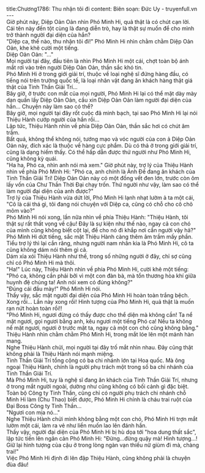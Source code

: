 title:Chương1786: Thu nhận tôi đi
content:
Biên soạn: Đức Uy - truyenfull.vn<br>---<br>Giờ phút này, Diệp Oản Oản nhìn Phó Minh Hi, quả thật là có chút cạn lời. Cái tên này đến tột cùng là đang diễn trò, hay là thật sự muốn để cho mình trở thành người đại diện của hắn?<br>"Diệp ca, thế nào, thu nhận tôi đi!" Phó Minh Hi nhìn chằm chằm Diệp Oản Oản, khe khẽ cười một tiếng.<br>Diệp Oản Oản: "..."<br>Mọi người tại đây, đầu tiên là nhìn Phó Minh Hi một cái, chợt toàn bộ ánh mắt rơi vào trên người Diệp Oản Oản, thần sắc khó tin.<br>Phó Minh Hi ở trong giới giải trí, thuộc về loại nghệ sĩ đứng hàng đầu, có tiếng nói trên trường quốc tế, là loại nhân vật đang ăn khách hàng thật giá thật của Tinh Thần Giải Trí…<br>Bây giờ, ở trước con mắt của mọi người, Phó Minh Hi lại có thể mặt dày mày dạn quấn lấy Diệp Oản Oản, cầu xin Diệp Oản Oản làm người đại diện của hắn... Chuyện này làm sao có thể?<br>Bây giờ, mọi người tại đây rốt cuộc đã minh bạch, tại sao Phó Minh Hi lại nói Thiệu Hành cướp người của hắn rồi...<br>Lập tức, Thiệu Hành nhìn về phía Diệp Oản Oản, thần sắc hơi có chút âm trầm.<br>Bất quá, không thể không nói, tướng mạo và vóc người của con ả Diệp Oản Oản này, đích xác là thuộc về hàng cực phẩm. Dù có thả ở trong giới giải trí, cũng là dạng hiếm thấy. Có thể hấp dẫn được thứ người như Phó Minh Hi, cũng không kỳ quái.<br>"Ha ha, Phó ca, nhìn anh nói mà xem." Giờ phút này, trợ lý của Thiệu Hành nhìn về phía Phó Minh Hi: "Phó ca, anh chính là Ảnh Đế đang ăn khách của Tinh Thần Giải Trí! Diệp Oản Oản này có một đống vết đen lớn, trước còn ôm lấy vốn của Chư Thần Thời Đại chạy trốn. Thứ người như vậy, làm sao có thể làm người đại diện của anh được?"<br>Trợ lý của Thiệu Hành vừa dứt lời, Phó Minh Hi lạnh nhạt lườm ả ta một cái, "Cô là cái thá gì, tôi đang nói chuyện với Diệp ca, cũng có chỗ cho cô chõ mõm vào?"<br>Phó Minh Hi nói xong, lần nữa nhìn về phía Thiệu Hành: "Thiệu Hành, tôi thật sự rất thất vọng về cậu! Đây là sự kiện như thế nào, ngay cả con chó của mình cũng không biết cột lại, để cho nó đi khắp nơi cắn người vậy hả?"<br>Phó Minh Hi dứt tiếng, sắc mặt Thiệu Hành càng thêm âm trầm mấy phần. Tiểu trợ lý thì lại cắn răng, nhưng người nam nhân kia là Phó Minh Hi, cô ta cũng không dám nói thêm gì cả.<br>Dám xỉa xói Thiệu Hành như thế, trong số những người ở đây, chỉ sợ cũng chỉ có Phó Minh Hi mà thôi.<br>"Ha!" Lúc này, Thiệu Hành nhìn về phía Phó Minh Hi, cười khẽ một tiếng: "Phó ca, không cần phải bởi vì một con đàn bà, mà tổn thương hòa khí giữa huynh đệ chúng ta! Anh nói xem có đúng không?"<br>"Đúng cái đầu mày!" Phó Minh Hi nói.<br>Thấy vậy, sắc mặt người đại diện của Phó Minh Hi hoàn toàn trắng bệch. Xong rồi... Lần này xong rồi! Hình tượng của Phó Minh Hi, quả thật là muốn rạn nứt hoàn toàn rồi!!<br>"Phó Minh Hi, ngươi đừng có thấy được cho thể diện mà không cần! Ta nể mặt ngươi, gọi ngươi bằng anh, kêu ngươi một tiếng Phó ca! Nếu ta không nể mặt ngươi, ngươi ở trước mặt ta, ngay cả một con chó cũng không bằng." Thiệu Hành nhìn chằm chằm Phó Minh Hi, trong mắt lóe lên một mảnh hàn mang.<br>Nghe Thiệu Hành chửi, mọi người tại đây trố mắt nhìn nhau. Đây cũng thật không phải là Thiệu Hành nói mạnh miệng.<br>Tinh Thần Giải Trí tổng cộng có ba chi nhánh lớn tại Hoa quốc. Mà ông ngoại Thiệu Hành, chính là người phụ trách một trong số ba chi nhánh của Tinh Thần Giải Trí.<br>Mà Phó Minh Hi, tuy là nghệ sĩ đang ăn khách của Tinh Thần Giải Trí, nhưng ở trong mắt người ngoài, dường như cũng không có bối cảnh gì đặc biệt.<br>Toàn bộ Công ty Tinh Thần, cũng chỉ có người phụ trách chi nhánh chỗ Minh Hi làm (Chu Thao) biết được, Phó Minh Hi chính là cháu trai ruột của Đại Boss Công ty Tinh Thần...<br>"Ngươi con mịa nó..."<br>Nghe Thiệu Hành chửi mình không bằng một con chó, Phó Minh Hi trợn mắt lườm một cái, làm ra vẻ như liền muốn lao lên đánh hắn.<br>Thấy vậy, người đại diện của Phó Minh Hi bị hù dọa tới "hoa dung thất sắc", lập tức tiến lên ngăn cản Phó Minh Hi: "Đừng…đừng quậy mà! Hình tượng…! Giữ lại hình tượng của cậu ở trong lòng ngàn vạn thiếu nữ giùm đi mà, chàng trai!"<br>Việc Phó Minh Hi định đi lên đập Thiệu Hành, cũng không phải là chuyện đùa đâu!